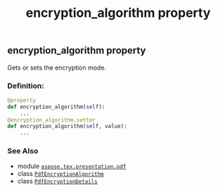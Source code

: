 ﻿---
title: encryption_algorithm property
second_title: Aspose.TeX for Python via .NET API References
description: 
type: docs
weight: 30
url: /python-net/aspose.tex.presentation.pdf/pdfencryptiondetails/encryption_algorithm/
is_root: false
---

## encryption_algorithm property


Gets or sets the encryption mode.
### Definition:
```python
@property
def encryption_algorithm(self):
    ...
@encryption_algorithm.setter
def encryption_algorithm(self, value):
    ...
```

### See Also
* module [`aspose.tex.presentation.pdf`](../../)
* class [`PdfEncryptionAlgorithm`](/tex/python-net/aspose.tex.presentation.pdf/pdfencryptionalgorithm)
* class [`PdfEncryptionDetails`](/tex/python-net/aspose.tex.presentation.pdf/pdfencryptiondetails)
